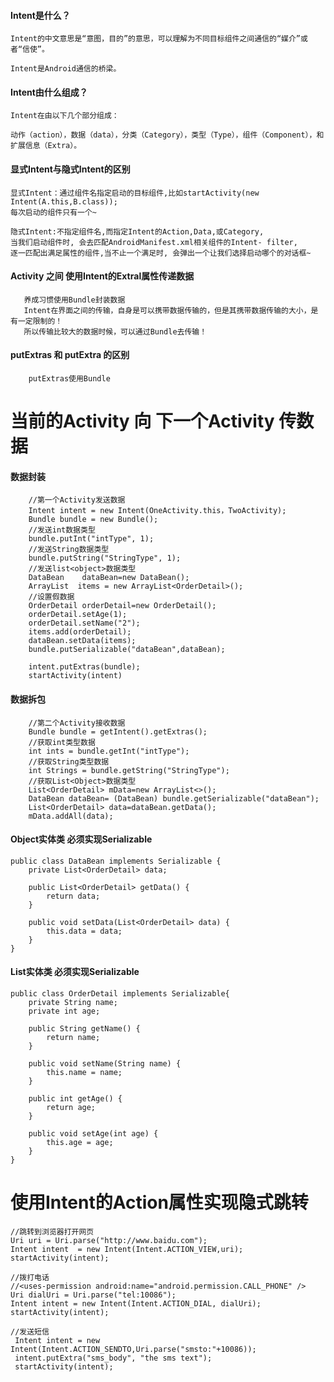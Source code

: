 #### Intent是什么？
    
    Intent的中文意思是“意图，目的”的意思，可以理解为不同目标组件之间通信的“媒介”或者“信使”。
    
    Intent是Android通信的桥梁。
   
    
#### Intent由什么组成？

    Intent在由以下几个部分组成：
    
    动作（action），数据（data），分类（Category），类型（Type），组件（Component），和扩展信息（Extra）。
    
#### 显式Intent与隐式Intent的区别
   
    显式Intent：通过组件名指定启动的目标组件,比如startActivity(new Intent(A.this,B.class)); 
    每次启动的组件只有一个~
     
    隐式Intent:不指定组件名,而指定Intent的Action,Data,或Category,
    当我们启动组件时, 会去匹配AndroidManifest.xml相关组件的Intent- filter,
    逐一匹配出满足属性的组件,当不止一个满足时, 会弹出一个让我们选择启动哪个的对话框~   
    
#### Activity 之间 使用Intent的Extral属性传递数据
       养成习惯使用Bundle封装数据
       Intent在界面之间的传输，自身是可以携带数据传输的，但是其携带数据传输的大小，是有一定限制的！
       所以传输比较大的数据时候，可以通过Bundle去传输！ 

#### putExtras 和 putExtra 的区别

        putExtras使用Bundle

# 当前的Activity 向 下一个Activity 传数据


#### 数据封装

        //第一个Activity发送数据
        Intent intent = new Intent(OneActivity.this，TwoActivity);  
        Bundle bundle = new Bundle();  
        //发送int数据类型
        bundle.putInt("intType", 1);
        //发送String数据类型
        bundle.putString("StringType", 1);
        //发送list<object>数据类型 
        DataBean    dataBean=new DataBean();
        ArrayList  items = new ArrayList<OrderDetail>();
        //设置假数据
        OrderDetail orderDetail=new OrderDetail();
        orderDetail.setAge(1);
        orderDetail.setName("2");
        items.add(orderDetail);
        dataBean.setData(items);
        bundle.putSerializable("dataBean",dataBean);
        
        intent.putExtras(bundle);  
        startActivity(intent)
#### 数据拆包
        //第二个Activity接收数据
        Bundle bundle = getIntent().getExtras();
        //获取int类型数据
        int ints = bundle.getInt("intType");  
        //获取String类型数据
        int Strings = bundle.getString("StringType");
        //获取List<Object>数据类型
        List<OrderDetail> mData=new ArrayList<>();
        DataBean dataBean= (DataBean) bundle.getSerializable("dataBean");
        List<OrderDetail> data=dataBean.getData();
        mData.addAll(data);

#### Object实体类 必须实现Serializable

    public class DataBean implements Serializable {
        private List<OrderDetail> data;

        public List<OrderDetail> getData() {
            return data;
        }

        public void setData(List<OrderDetail> data) {
            this.data = data;
        }
    }
    
#### List实体类 必须实现Serializable

    public class OrderDetail implements Serializable{
        private String name;
        private int age;

        public String getName() {
            return name;
        }

        public void setName(String name) {
            this.name = name;
        }

        public int getAge() {
            return age;
        }

        public void setAge(int age) {
            this.age = age;
        }
    }

# 使用Intent的Action属性实现隐式跳转
    
    //跳转到浏览器打开网页
    Uri uri = Uri.parse("http://www.baidu.com");
    Intent intent  = new Intent(Intent.ACTION_VIEW,uri);
    startActivity(intent);
    
    //拨打电话
    //<uses-permission android:name="android.permission.CALL_PHONE" />
    Uri dialUri = Uri.parse("tel:10086"); 
    Intent intent = new Intent(Intent.ACTION_DIAL, dialUri);
    startActivity(intent);
    
    //发送短信
     Intent intent = new Intent(Intent.ACTION_SENDTO,Uri.parse("smsto:"+10086));
     intent.putExtra("sms_body", "the sms text");
     startActivity(intent);
